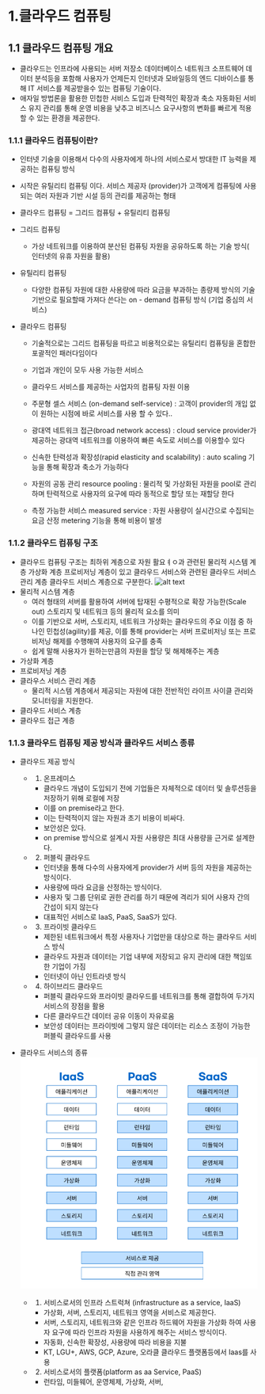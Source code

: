 # 1.클라우드 컴퓨팅

## 1.1 클라우드 컴퓨팅 개요

- 클라우드는 인프라에 사용되는 서버 저장소 데이터베이스 네트워크 소프트웨어 데이터 분석등을 포함해 사용자가 언제든지 인터넷과 모바일등의 엔드 디바이스를 통해 IT 서비스를 제공받을수 있는 컴퓨팅 기술이다.
- 애자일 방법론을 활용한 민첩한 서비스 도입과 탄력적인 확장과 축소 자동화된 서비스 유지 관리를 통해 운영 비용을 낮추고 비즈니스 요구사항의 변화를 빠르게 적용할 수 있는 환경을 제공한다.

### 1.1.1 클라우드 컴퓨팅이란?

- 인터넷 기술을 이용해서 다수의 사용자에게 하나의 서비스로서 방대한 IT 능력을 제공하는 컴퓨팅 방식
- 시작은 유틸리티 컴퓨팅 이다. 서비스 제공자 (provider)가 고객에게 컴퓨팅에 사용되는 여러 자원과 기반 시설 등의 관리를 제공하는 형태

- 클라우드 컴퓨팅 = 그리드 컴퓨팅 + 유틸리티 컴퓨팅

- 그리드 컴퓨팅
    - 가상 네트워크를 이용하여 분산된 컴퓨팅 자원을 공유하도록 하는 기술 방식( 인터넷의 유휴 자원을 활용)

- 유틸리티 컴퓨팅
    - 다양한 컴퓨팅 자원에 대한 사용량에 따라 요금을 부과하는 종량제 방식의 기술 기반으로 필요할때 가져다 쓴다는 on - demand 컴퓨팅 방식 (기업 중심의 서비스)

- 클라우드 컴퓨팅
    - 기술적으로는 그리드 컴퓨팅을 따르고 비용적으로는 유틸리티 컴퓨팅을 혼합한 포괄적인 패러다임이다
    - 기업과 개인이 모두 사용 가능한 서비스
    - 클라우드 서비스를 제공하는 사업자의 컴퓨팅 자원 이용

    - 주문형 셀스 서비스 (on-demand self-service) : 고객이 provider의 개입 없이 원하는 시점에 바로 서비스를 사용 할 수 있다..
    - 광대역 네트워크 접근(broad network access) : cloud service provider가 제공하는 광대역 네트워크를 이용하여 빠른 속도로 서비스를 이용할수 있다
    - 신속한 탄력성과 확장성(rapid elasticity and scalability) : auto scaling 기능을 통해 확장과 축소가 가능하다
    - 자원의 공동 관리 resource pooling : 물리적 및 가상화된 자원을 pool로 관리하며 탄력적으로 사용자의 요구에 따라 동적으로 할당 또는 재할당 한다
    - 측정 가능한 서비스 measured service : 자원 사용량이 실시간으로 수집되는 요금 산정 metering 기능을 통해 비용이 발생

### 1.1.2 클라우드 컴퓨팅 구조

- 클라우드 컴퓨팅 구조는 최하위 계층으로 자원 활요ㅕㅇ과 관련된 물리적 시스템 계층 가상화 계층 프로비저닝 계층이 있고 클라우드 서비스와 관련된 클라우드 서비스 관리 계층 클라우드 서비스 계층으로 구분한다.
![alt text](image.png)
- 물리적 시스템 계층
    - 여러 형태의 서버를 활용하여 서버에 탑재된 수평적으로 확장 가능한(Scale out) 스토리지 및 네트워크 등의 물리적 요소를 의미
    - 이를 기반으로 서버, 스토리지, 네트워크 가상화는 클라우드의 주요 이점 중 하나인 민첩성(agility)를 제공, 이를 통해 provider는 서버 프로비저닝 또는 프로비저닝 해제를 수행해여 사용자의 요구를 충족
    - 쉽게 말해 사용자가 원하는만큼의 자원을 할당 및 해제해주는 계층
- 가상화 계층
- 프로비저닝 계층
- 클라우스 서비스 관리 계층
    - 물리적 시스템 계층에서 제공되는 자원에 대한 전반적인 라이프 사이클 관리와 모니터링을 지원한다.
- 클라우드 서비스 계층
- 클라우드 접근 계층


### 1.1.3 클라우드 컴퓨팅 제공 방식과 클라우드 서비스 종류
- 클라우드 제공 방식
    - 1. 온프레미스
        - 클라우드 개념이 도입되기 전에 기업들은 자체적으로 데이터 및 솔루션등을 저장하기 위해 로컬에 저장
        - 이를 on premise라고 한다.
        - 이는 탄력적이지 않는 자원과 초기 비용이 비싸다.
        - 보안성은 있다.
        - on premise 방식으로 설계시 자원 사용량은 최대 사용량을 근거로 설계한다.

    - 2. 퍼블릭 클라우드 
        - 인터넷을 통해 다수의 사용자에게 provider가 서버 등의 자원을 제공하는 방식이다.
        - 사용량에 따라 요금을 산정하는 방식이다.
        - 사용자 및 그룹 단위로 권한 관리를 하기 때문에 격리가 되어 사용자 간의 간섭이 되지 않는다
        - 대표적인 서비스로 IaaS, PaaS, SaaS가 있다.

    - 3. 프라이빗 클라우드
        - 제한된 네트워크에서 특정 사용자나 기업만을 대상으로 하는 클라우드 서비스 방식
        - 클라우드 자원과 데이터는 기업 내부에 저장되고 유지 관리에 대한 책임또한 기업이 가짐
        - 인터넷이 아닌 인트라넷 방식

    - 4. 하이브리드 클라우드
        - 퍼블릭 클라우드와 프라이빗 클라우드를 네트워크를 통해 결합하여 두가지 서비스의 장점을 활용
        - 다른 클라우드간 데이터 공유 이동이 자유로움
        - 보안성 데이터는 프라이빗에 그렇지 않은 데이터는 리소스 조정이 가능한 퍼블릭 클라우드를 사용

- 클라우드 서비스의 종류
    ![alt text](image-1.png)

    - 1. 서비스로서의 인프라 스트럭쳐 (infrastructure as a service, IaaS)
        - 가상화, 서버, 스토리지, 네트워크 영역을 서비스로 제공한다.
        - 서버, 스토리지, 네트워크와 같은 인프라 하드웨어 자원을 가상화 하여 사용자 요구에 따라 인프라 자원을 사용하게 해주는 서비스 방식이다.
        - 자동화, 신속한 확장성, 사용량에 따라 비용을 지불
        - KT, LGU+, AWS, GCP, Azure, 오라클 클라우드 플랫폼등에서 Iaas를 사용
        

    - 2. 서비스로서의 플랫폼(platform as aa Service, PaaS)
        - 런타임, 미들웨어, 운영체제, 가상화, 서버, 